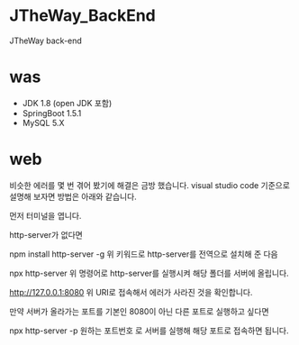 # JTheWay_BackEnd
JTheWay back-end 
# was
- JDK 1.8 (open JDK 포함)
- SpringBoot 1.5.1
- MySQL 5.X



# web
비슷한 에러를 몇 번 겪어 봤기에 해결은 금방 했습니다.
visual studio code 기준으로 설명해 보자면 방법은 아래와 같습니다.

먼저 터미널을 엽니다.

http-server가 없다면

npm install http-server -g
위 키워드로 http-server를 전역으로 설치해 준 다음

npx http-server
위 명령어로 http-server를 실행시켜 해당 폴더를 서버에 올립니다.

http://127.0.0.1:8080
위 URI로 접속해서 에러가 사라진 것을 확인합니다.

만약 서버가 올라가는 포트를 기본인 8080이 아닌 다른 포트로 실행하고 싶다면

npx http-server -p 원하는 포트번호
로 서버를 실행해 해당 포트로 접속하면 됩니다.